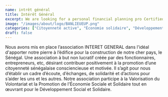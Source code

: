 ```yaml
---
name: intrêt général
title: Intérêt Général
excerpt: We are looking for a personal financial planning pro Certified Financial Planner preferred  who will lead our client advising efforts. You will be a fiduciary who works
image: "/images/about/logo/BANLIEUEUP.png"
categories: ["Citoyenneté active", "Économie solidaire", "Développement communautaire"]
draft: false
---
```


Nous avons mis en place l’association INTERET GENERAL dans l'idéal d'apporter notre pierre à l’édifice pour la construction de notre cher pays, le Sénégal. Une association à but non lucratif créée par des fonctionnaires, entrepreneurs, etc, désirant contribuer positivement à la promotion d’une citoyenneté sénégalaise consciencieuse et motivée.
Il s’agit pour nous d’établir un cadre d’écoute, d’échanges, de solidarité et d’actions pour s’aider les uns et les autres.
Notre association participe à la Valorisation du Volontariat et la Promotion de l'Économie Sociale et Solidaire tout en œuvrant pour le Développement Social et Solidaire.
